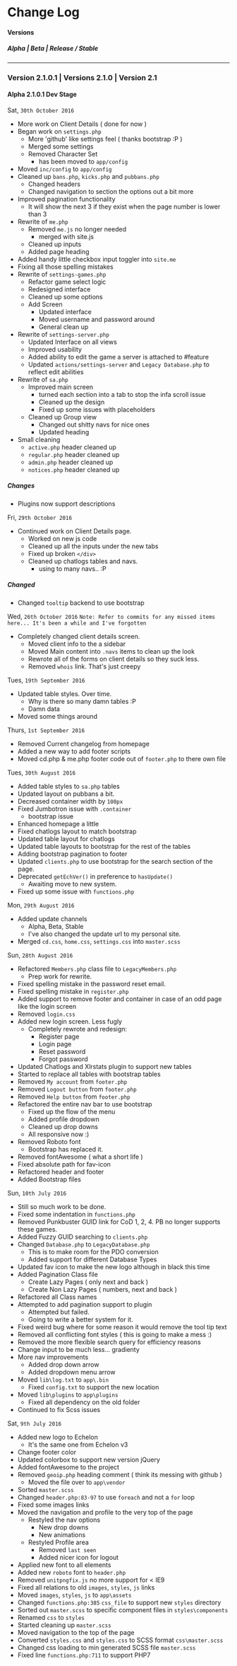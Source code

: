 # Change Log
#### Versions
##### Alpha           | Beta           | Release / Stable
---

### Version 2.1.0.1 | Versions 2.1.0 | Version 2.1

#### Alpha 2.1.0.1 Dev Stage
Sat, `30th October 2016`
- More work on Client Details ( done for now ) 
- Began work on `settings.php`
    - More 'github' like settings feel ( thanks bootstrap :P )
    - Merged some settings
    - Removed Character Set
        - has been moved to `app/config`
- Moved `inc/config` to `app/config`
- Cleaned up `bans.php`, `kicks.php` and `pubbans.php`
    - Changed headers
    - Changed navigation to section the options out a bit more
- Improved pagination functionality 
    - It will show the next 3 if they exist when the page number is lower than 3
- Rewrite of `me.php`
    - Removed `me.js` no longer needed 
        - merged with site.js
    - Cleaned up inputs
    - Added page heading 
- Added handy little checkbox input toggler into `site.me`
- Fixing all those spelling mistakes 
- Rewrite of `settings-games.php`
    - Refactor game select logic 
    - Redesigned interface
    - Cleaned up some options
    - Add Screen
        - Updated interface
        - Moved username and password around
        - General clean up
- Rewrite of `settings-server.php`
    - Updated Interface on all views
    - Improved usability 
    - Added ability to edit the game a server is attached to #feature
    - Updated `actions/settings-server` and `Legacy Database.php` to reflect edit abilities
- Rewrite of `sa.php` 
    - Improved main screen 
        - turned each section into a tab to stop the infa scroll issue
        - Cleaned up the design 
        - Fixed up some issues with placeholders
    - Cleaned up Group view
        - Changed out shitty navs for nice ones
        - Updated heading
- Small cleaning
    - `active.php` header cleaned up
    - `regular.php` header cleaned up
    - `admin.php` header cleaned up
    - `notices.php` header cleaned up
    

##### Changes
- Plugins now support descriptions

Fri, `29th October 2016`
- Continued work on Client Details page.
    - Worked on new js code
    - Cleaned up all the inputs under the new tabs
    - Fixed up broken `</div>`
    - Cleaned up chatlogs tables and navs.
        - using to many navs.. :P 
        
##### Changed
- Changed `tooltip` backend to use bootstrap

Wed, `26th October 2016`
`Note: Refer to commits for any missed items here... It's been a while and I've forgotten`
- Completely changed client details screen.
    - Moved client info to the a sidebar
    - Moved Main content into `.navs` items to clean up the look
    - Rewrote all of the forms on client details so they suck less. 
    - Removed `whois` link. That's just creepy


Tues, `19th September 2016`
- Updated table styles. Over time. 
    - Why is there so many damn tables :P 
    - Damn data
- Moved some things around

Thurs, `1st September 2016`
- Removed Current changelog from homepage
- Added a new way to add footer scripts
- Moved cd.php & me.php footer code out of `footer.php` to there own file

Tues, `30th August 2016`
- Added table styles to `sa.php` tables
- Updated layout on pubbans a bit.
- Decreased container width by `100px`
- Fixed Jumbotron issue with `.container`
    - bootstrap issue
- Enhanced homepage a little
- Fixed chatlogs layout to match bootstrap
- Updated table layout for chatlogs
- Updated table layouts to bootstrap for the rest of the tables
- Adding bootstrap pagination to footer
- Updated `clients.php` to use bootstrap for the search section of the page.
- Deprecated `getEchVer()` in preference to `hasUpdate()`
    - Awaiting move to new system.
- Fixed up some issue with `functions.php`

Mon, `29th August 2016`
- Added update channels
    - Alpha, Beta, Stable
    - I've also changed the update url to my personal site.
- Merged `cd.css`, `home.css`, `settings.css` into `master.scss`

Sun, `28th August 2016`
- Refactored `Members.php` class file to `LegacyMembers.php`
    - Prep work for rewrite.
- Fixed spelling mistake in the password reset email.
- Fixed spelling mistake in `register.php`
- Added support to remove footer and container in case of an odd page like the login screen
- Removed `login.css`
- Added new login screen. Less fugly
    - Completely rewrote and redesign:
        - Register page
        - Login page
        - Reset password
        - Forgot password
- Updated Chatlogs and Xlrstats plugin to support new tables
- Started to replace all tables with bootstrap tables
- Removed `My account` from `footer.php`
- Removed `Logout button` from `footer.php`
- Removed `Help button` from `footer.php`
- Refactored the entire nav bar to use bootstrap
    - Fixed up the flow of the menu
    - Added profile dropdown
    - Cleaned up drop downs
    - All responsive now :)
- Removed Roboto font
    - Bootstrap has replaced it.
- Removed fontAwesome ( what a short life )
- Fixed absolute path for fav-icon
- Refactored header and footer
- Added Bootstrap files

Sun, `10th July 2016`
- Still so much work to be done.
- Fixed some indentation in `functions.php`
- Removed Punkbuster GUID link for CoD 1, 2, 4. PB no longer supports these games.
- Added Fuzzy GUID searching to `clients.php`
- Changed `Database.php` to `LegacyDatabase.php`
    - This is to make room for the PDO conversion
    - Added support for different Database Types
- Updated fav icon to make the new logo although in black this time
- Added Pagination Class file
    - Create Lazy Pages ( only next and back )
    - Create Non Lazy Pages ( numbers, next and back )
- Refactored all Class names
- Attempted to add pagination support to plugin
    - Attempted but failed.
    - Going to write a better system for it.
- Fixed weird bug where for some reason it would remove the tool tip text
- Removed all conflicting font styles ( this is going to make a mess :)
- Removed the more flexible search query for efficiency reasons
- Change input to be much less... gradienty
- More nav improvements
    - Added drop down arrow
    - Added dropdown menu arrow
- Moved `lib\log.txt` to `app\.bin`
    - Fixed `config.txt` to support the new location
- Moved `lib\plugins` to `app\plugins`
    - Fixed all dependency on the old folder
- Continued to fix Scss issues

Sat, `9th July 2016`
- Added new logo to Echelon
    - It's the same one from Echelon v3
- Change footer color
- Updated colorbox to support new version jQuery
- Added fontAwesome to the project
- Removed `geoip.php` heading comment ( think its messing with github )
    - Moved the file over to `app\vendor`
- Sorted `master.scss`
- Changed `header.php:83-97` to use `foreach` and not a `for` loop
- Fixed some images links
- Moved the navigation and profile to the very top of the page
    - Restyled the nav options
        - New drop downs
        - New animations
    - Restyled Profile area
        - Removed `last seen`
        - Added nicer icon for logout
- Applied new font to all elements
- Added new `roboto` font to `header.php`
- Removed `unitpngfix.js` no more support for < IE9
- Fixed all relations to old `images`, `styles`, `js` links
- Moved `images`, `styles`, `js` to `app\assets`
- Changed `functions.php:385` `css_file` to support new `styles` directory
- Sorted out `master.scss` to specific component files in `styles\components`
- Renamed `css` to `styles`
- Started cleaning up `master.scss`
- Moved navigation to the top of the page
- Converted `styles.css` and `styles.css` to SCSS format `css\master.scss`
- Changed css loading to min generated SCSS file `master.scss`
- Fixed line `functions.php:711` to support PHP7
